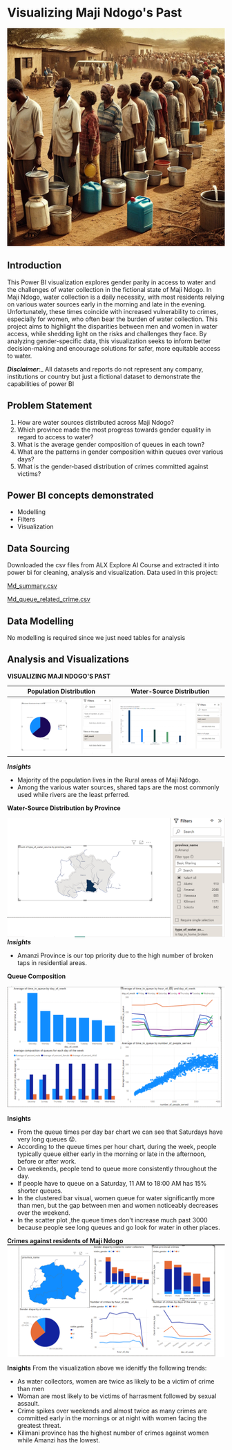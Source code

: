# Visualizing Maji Ndogo's Past

![](men_women_children_fetching_water.png)

## Introduction

This Power BI visualization explores gender parity in access to water and the challenges of water collection in the fictional state of Maji Ndogo. In Maji Ndogo, water collection is a daily necessity, with most residents relying on various water sources early in the morning and late in the evening. Unfortunately, these times coincide with increased vulnerability to crimes, especially for women, who often bear the burden of water collection. This project aims to highlight the disparities between men and women in water access, while shedding light on the risks and challenges they face. By analyzing gender-specific data, this visualization seeks to inform better decision-making and encourage solutions for safer, more equitable access to water.

**_Disclaimer_**:_ All datasets and reports do not represent any company, institutions or country but just a fictional dataset to demonstrate the capabilities of power BI



## Problem Statement
1. How are water sources distributed across Maji Ndogo?
2. Which province made the most progress towards gender equality in regard to access to water?
3. What is the average gender composition of queues in each town?
4. What are the patterns in gender composition within queues over various days?
5. What is the gender-based distribution of crimes committed against victims?

## Power BI concepts demonstrated
- Modelling
- Filters
- Visualization

## Data Sourcing
Downloaded the csv files from ALX Explore AI Course and extracted it into power bi for cleaning, analysis and visualization.
Data used in this project:

[Md_summary.csv](https://github.com/lisaogeya/Gender-Inequality-IN-Water-Access/blob/main/Md_summary.csv)

[Md_queue_related_crime.csv](https://github.com/lisaogeya/Gender-Inequality-IN-Water-Access/blob/main/Md_queue_related_crime.csv)


## Data Modelling

No modelling is required since we just need tables for analysis

## Analysis and Visualizations
**VISUALIZING MAJI NDOGO'S PAST**


Population Distribution                  |                    Water-Source Distribution
:--------------------------------------: | :------------------------------------:       
![](population_ditribution.png)         |      ![](water_distribution.png)

**_Insights_**

- Majority of the population lives in the Rural areas of Maji Ndogo.
- Among the various water sources, shared taps are the most commonly used while rivers are the least prferred.


**Water-Source Distribution by Province**

![](province_1.png)
**_Insights_**
- Amanzi Province is our top priority due to the high number of broken taps in residential areas.

**Queue Composition**

![](queue_composition.png)

**Insights**

- From the queue times per day bar chart we can see that Saturdays have very long queues 😟.
- According to the queue times per hour chart, during the week, people typically queue either early in the morning or late in the afternoon,  before or after work.
- On weekends, people tend to queue more consistently throughout the day.
- If people have to queue on a Saturday, 11 AM to 18:00 AM has 15% shorter queues.
- In the clustered bar visual, women queue for water significantly more than men, but the gap between men and women noticeably decreases over the weekend.
- In the scatter plot ,the queue times don't increase much past 3000 because people see long queues and go look for water in other places.

**Crimes against residents of Maji Ndogo**
![](crime_related_dta.png)

**Insights**
From the visualization above we idenitfy the following trends:
- As water collectors, women are twice as likely to be a victim of crime than men
- Woman are most likely to be victims of harrasment followed by sexual assault.
- Crime spikes over weekends and almost twice as many crimes are committed early in the mornings or at night with women facing the greatest threat.
- Kilimani province has the highest number of crimes against women while Amanzi has the lowest.






  
